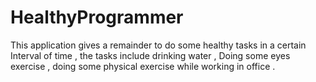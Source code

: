 # HealthyProgrammer
This application gives a remainder to do some healthy tasks in a certain Interval of time , the tasks include drinking water , Doing some eyes exercise , doing some physical exercise while working in office .
